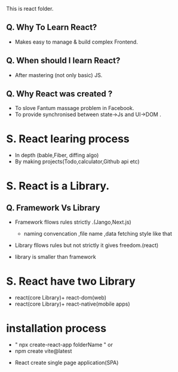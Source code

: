 This is react folder.

## Q. Why To Learn React?
- Makes easy to manage & build complex Frontend.
## Q. When should I learn React?
- After mastering (not only basic) JS.
## Q. Why React was created ?
- To slove Fantum massage problem in Facebook.
- To provide synchronised between state->Js and UI->DOM .
# S. React learing process
- In depth (bable,Fiber, diffing algo)
- By making projects(Todo,calculator,Github api etc)
# S. React is a Library.
## Q. Framework Vs Library
- Framework fllows rules strictly .(Jango,Next.js)
  
    - naming convencation ,file name ,data fetching style like that
  
- Library fllows rules but not strictly it gives freedom.(react)
- library is smaller than framework

# S. React have two Library
- react(core Library)+ react-dom(web)
- react(core Library)+ react-native(mobile apps)

# installation process
- " npx create-react-app folderName " or
- npm create vite@latest

* React create single page application(SPA)